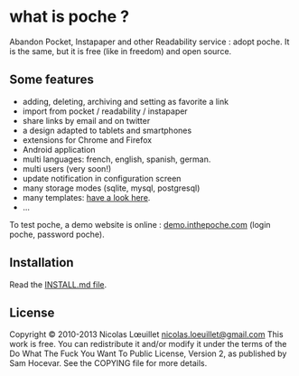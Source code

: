 # what is poche ?
Abandon Pocket, Instapaper and other Readability service : adopt poche. It is the same, but it is free (like in freedom) and open source. 

## Some features

* adding, deleting, archiving and setting as favorite a link
* import from pocket / readability / instapaper
* share links by email and on twitter
* a design adapted to tablets and smartphones
* extensions for Chrome and Firefox
* Android application
* multi languages: french, english, spanish, german.
* multi users (very soon!)
* update notification in configuration screen
* many storage modes (sqlite, mysql, postgresql)
* many templates: [have a look here](https://github.com/inthepoche/poche-themes).
* ...

To test poche, a demo website is online : [demo.inthepoche.com](http://demo.inthepoche.com) (login poche, password poche).

## Installation

Read the [INSTALL.md file](https://github.com/inthepoche/poche/blob/master/INSTALL.md).

## License
Copyright © 2010-2013 Nicolas Lœuillet <nicolas.loeuillet@gmail.com>
This work is free. You can redistribute it and/or modify it under the
terms of the Do What The Fuck You Want To Public License, Version 2,
as published by Sam Hocevar. See the COPYING file for more details.